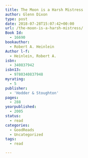 ```yaml
---
title: The Moon is a Harsh Mistress
author: Glenn Dixon
type: post
date: 2018-07-28T15:07:42+00:00
url: /the-moon-is-a-harsh-mistress/
Book Id:
  - 16690
bookauthor:
  - Robert A. Heinlein
Author l-f:
  - Heinlein, Robert A.
isbn:
  - 340837942
isbn13:
  - 9780340837948
myrating:
  - 5
publisher:
  - 'Hodder & Stoughton'
pages:
  - 288
yearpublished:
  - 2005
status:
  - read
categories:
  - GoodReads
  - Uncategorized
tags:
  - read

---
```

